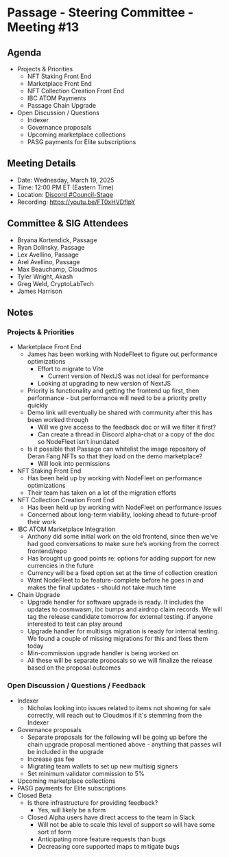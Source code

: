 # Passage - Steering Committee - Meeting #13

## Agenda
- Projects & Priorities
  - NFT Staking Front End
  - Marketplace Front End
  - NFT Collection Creation Front End
  - IBC ATOM Payments
  - Passage Chain Upgrade
- Open Discussion / Questions
  - Indexer
  - Governance proposals
  - Upcoming marketplace collections
  - PASG payments for Elite subscriptions

## Meeting Details
- Date: Wednesday, March 19, 2025
- Time: 12:00 PM ET (Eastern Time)
- Location: [Discord #Council-Stage](https://discord.gg/passage)
- Recording: https://youtu.be/FT0xHVDfIpY

## Committee & SIG Attendees
- Bryana Kortendick, Passage
- Ryan Dolinsky, Passage
- Lex Avellino, Passage
- Arel Avellino, Passage
- Max Beauchamp, Cloudmos
- Tyler Wright, Akash
- Greg Weld, CryptoLabTech
- James Harrison

##  Notes
### Projects & Priorities
- Marketplace Front End
  - James has been working with NodeFleet to figure out performance optimizations
    - Effort to migrate to Vite
      - Current version of NextJS was not ideal for performance
    - Looking at upgrading to new version of NextJS
  - Priority is functionality and getting the frontend up first, then performance - but performance will need to be a priority pretty quickly
  - Demo link will eventually be shared with community after this has been worked through
    - Will we give access to the feedback doc or will we filter it first?
    - Can create a thread in Discord alpha-chat or a copy of the doc so NodeFleet isn’t inundated
  - Is it possible that Passage can whitelist the image repository of Deran Fang NFTs so that they load on the demo marketplace?
    - Will look into permissions
- NFT Staking Front End
  - Has been held up by working with NodeFleet on performance optimizations
  - Their team has taken on a lot of the migration efforts
- NFT Collection Creation Front End
  - Has been held up by working with NodeFleet on performance issues
  - Concerned about long-term viability, looking ahead to future-proof their work
- IBC ATOM Marketplace Integration
  - Anthony did some initial work on the old frontend, since then we've had good conversations to make sure he’s working from the correct frontend/repo
  - Has brought up good points re: options for adding support for new currencies in the future
  - Currency will be a fixed option set at the time of collection creation
  - Want NodeFleet to be feature-complete before he goes in and makes the final updates - should not take much time 
- Chain Upgrade
  - Upgrade handler for software upgrade is ready. It includes the updates to cosmwasm, ibc bumps and airdrop claim records. We will tag the release candidate tomorrow for external testing. if anyone interested to test can play around
  - Upgrade handler for multisigs migration is ready for internal testing. We found a couple of missing migrations for this and fixes them today
  - Min-commission upgrade handler is being worked on
  - All these will be separate proposals so we will finalize the release based on the proposal outcomes

### Open Discussion / Questions / Feedback
- Indexer
  - Nicholas looking into issues related to items not showing for sale correctly, will reach out to Cloudmos if it's stemming from the Indexer
- Governance proposals
  - Separate proposals for the following will be going up before the chain upgrade proposal mentioned above - anything that passes will be included in the upgrade
  - Increase gas fee
  - Migrating team wallets to set up new multisig signers
  - Set minimum validator commission to 5%
- Upcoming marketplace collections
- PASG payments for Elite subscriptions
- Closed Beta
  - Is there infrastructure for providing feedback?
    - Yes, will likely be a form
  - Closed Alpha users have direct access to the team in Slack
    - Will not be able to scale this level of support so will have some sort of form
    - Anticipating more feature requests than bugs
    - Decreasing core supported maps to mitigate bugs

